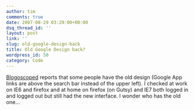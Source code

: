 ```yaml
---
author: tim
comments: true
date: 2007-08-29 03:29:00+00:00
dsq_thread_id: ''
layout: post
link: ''
slug: old-google-design-back
title: Old Google Design back?
wordpress_id: 50
category: Code
---
```


[Blogoscoped](http://blogoscoped.com/archive/2007-08-27.html#n55) reports that
some people have the old design (Google App links are above the search bar
instead of the upper left). I checked at work on IE6 and firefox and at home
on firefox (on Gutsy) and IE7 both logged in and logged out but still had the
new interface. I wonder who has the old one...


